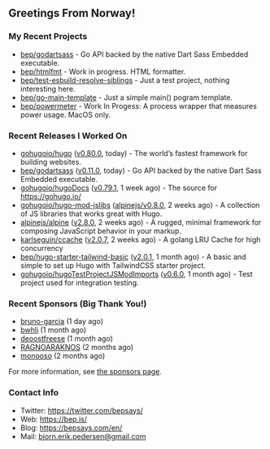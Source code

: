 ## Greetings From Norway!

### My Recent Projects

- [bep/godartsass](https://github.com/bep/godartsass) - Go API backed by the native Dart Sass Embedded executable.
- [bep/htmlfmt](https://github.com/bep/htmlfmt) - Work in progress. HTML formatter.
- [bep/test-esbuild-resolve-siblings](https://github.com/bep/test-esbuild-resolve-siblings) - Just a test project, nothing interesting here.
- [bep/go-main-template](https://github.com/bep/go-main-template) - Just a simple main() pogram template.
- [bep/powermeter](https://github.com/bep/powermeter) - Work In Progess: A process wrapper that measures power usage. MacOS only.

### Recent Releases I Worked On
- [gohugoio/hugo](https://github.com/gohugoio/hugo) ([v0.80.0](https://github.com/gohugoio/hugo/releases/tag/v0.80.0), today) - The world’s fastest framework for building websites.
- [bep/godartsass](https://github.com/bep/godartsass) ([v0.11.0](https://github.com/bep/godartsass/releases/tag/v0.11.0), today) - Go API backed by the native Dart Sass Embedded executable.
- [gohugoio/hugoDocs](https://github.com/gohugoio/hugoDocs) ([v0.79.1](https://github.com/gohugoio/hugoDocs/releases/tag/v0.79.1), 1 week ago) - The source for https://gohugo.io/
- [gohugoio/hugo-mod-jslibs](https://github.com/gohugoio/hugo-mod-jslibs) ([alpinejs/v0.8.0](https://github.com/gohugoio/hugo-mod-jslibs/releases/tag/alpinejs%2Fv0.8.0), 2 weeks ago) - A collection of JS libraries that works great with Hugo.
- [alpinejs/alpine](https://github.com/alpinejs/alpine) ([v2.8.0](https://github.com/alpinejs/alpine/releases/tag/v2.8.0), 2 weeks ago) - A rugged, minimal framework for composing JavaScript behavior in your markup.
- [karlseguin/ccache](https://github.com/karlseguin/ccache) ([v2.0.7](https://github.com/karlseguin/ccache/releases/tag/v2.0.7), 2 weeks ago) - A golang LRU Cache for high concurrency
- [bep/hugo-starter-tailwind-basic](https://github.com/bep/hugo-starter-tailwind-basic) ([v2.0.1](https://github.com/bep/hugo-starter-tailwind-basic/releases/tag/v2.0.1), 1 month ago) - A basic and simple to set up Hugo with TailwindCSS starter project.
- [gohugoio/hugoTestProjectJSModImports](https://github.com/gohugoio/hugoTestProjectJSModImports) ([v0.6.0](https://github.com/gohugoio/hugoTestProjectJSModImports/releases/tag/v0.6.0), 1 month ago) - Test project used for integration testing.


### Recent Sponsors (Big Thank You!)

- [bruno-garcia](https://github.com/bruno-garcia) (1 day ago)
- [bwhli](https://github.com/bwhli) (1 month ago)
- [deoostfreese](https://github.com/deoostfreese) (1 month ago)
- [RAGNOARAKNOS](https://github.com/RAGNOARAKNOS) (2 months ago)
- [monooso](https://github.com/monooso) (2 months ago)

For more information, see [the sponsors page](https://github.com/sponsors/bep/).

### Contact Info
- Twitter: https://twitter.com/bepsays/
- Web: https://bep.is/
- Blog: https://bepsays.com/en/
- Mail: bjorn.erik.pedersen@gmail.com

